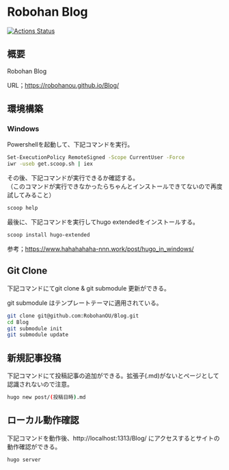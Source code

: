 # Robohan Blog

[![Actions Status](https://github.com/RobohanOU/Blog/workflows/github%20pages/badge.svg)](https://github.com/RobohanOU/Blog/actions)

## 概要

Robohan Blog

URL；https://robohanou.github.io/Blog/

## 環境構築

### Windows

Powershellを起動して、下記コマンドを実行。

```bash
Set-ExecutionPolicy RemoteSigned -Scope CurrentUser -Force
iwr -useb get.scoop.sh | iex
```

その後、下記コマンドが実行できるか確認する。<br>
（このコマンドが実行できなかったらちゃんとインストールできてないので再度試してみること）

```bash
scoop help
```

最後に、下記コマンドを実行してhugo extendedをインストールする。

```bash
scoop install hugo-extended
```

参考；https://www.hahahahaha-nnn.work/post/hugo_in_windows/

## Git Clone

下記コマンドにてgit clone & git submodule 更新ができる。

git submodule はテンプレートテーマに適用されている。

```bash
git clone git@github.com:RobohanOU/Blog.git
cd Blog
git submodule init
git submodule update
```

## 新規記事投稿

下記コマンドにて投稿記事の追加ができる。拡張子(.md)がないとページとして認識されないので注意。

```bash
hugo new post/(投稿日時).md
```

## ローカル動作確認

下記コマンドを動作後、http://localhost:1313/Blog/ にアクセスするとサイトの動作確認ができる。

```bash
hugo server
```
